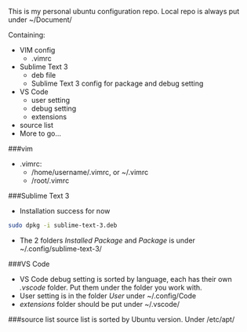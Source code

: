 This is my personal ubuntu configuration repo. Local repo is always put under ~/Document/

Containing:
- VIM config
  - .vimrc
- Sublime Text 3 
  - deb file
  - Sublime Text 3 config for package and debug setting
- VS Code 
  - user setting
  - debug setting
  - extensions
- source list
- More to go...


###vim
- .vimrc:
  - /home/username/.vimrc, or ~/.vimrc
  - /root/.vimrc

###Sublime Text 3
- Installation success for now
```bash
sudo dpkg -i sublime-text-3.deb
```
- The 2 folders *Installed Package* and *Package* is under ~/.config/sublime-text-3/

###VS Code
- VS Code debug setting is sorted by language, each has their own *.vscode* folder. Put them under the folder you work with. 
- User setting is in the folder *User* under ~/.config/Code
- *extensions* folder should be put under ~/.vscode/

###source list
source list is sorted by Ubuntu version. Under /etc/apt/
